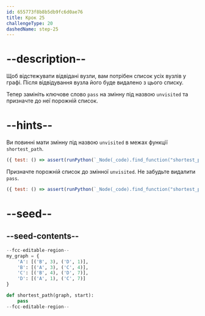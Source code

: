 ```yaml
---
id: 655773f8b8b5db9fc6d0ae76
title: Крок 25
challengeType: 20
dashedName: step-25
---
```


# --description--

Щоб відстежувати відвідані вузли, вам потрібен список усіх вузлів у графі. Після відвідування вузла його буде видалено з цього списку.

Тепер замініть ключове слово `pass` на змінну під назвою `unvisited` та призначте до неї порожній список.

# --hints--

Ви повинні мати змінну під назвою `unvisited` в межах функції `shortest_path`.

```js
({ test: () => assert(runPython(`_Node(_code).find_function("shortest_path").has_variable("unvisited")`)) })
```

Призначте порожній список до змінної `unvisited`. Не забудьте видалити `pass`.

```js
({ test: () => assert(runPython(`_Node(_code).find_function("shortest_path").find_body().is_equivalent("unvisited = []")`)) })
```

# --seed--

## --seed-contents--

```py
--fcc-editable-region--
my_graph = {
    'A': [('B', 3), ('D', 1)],
    'B': [('A', 3), ('C', 4)],
    'C': [('B', 4), ('D', 7)],
    'D': [('A', 1), ('C', 7)]
}

def shortest_path(graph, start):
    pass
--fcc-editable-region--
```
